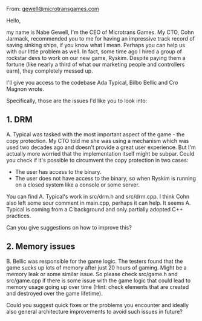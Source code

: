 From: gewell@microtransgames.com

Hello,

my name is Nabe Gewell, I'm the CEO of Microtrans Games. My CTO, Cohn Jarmack, recommended you to me for having an impressive track record of saving sinking ships, if you know what I mean. Perhaps you can help us with our little problem as well. In fact, some time ago I hired a group of rockstar devs to work on our new game, Ryskim. Despite paying them a fortune (like nearly a third of what our marketing people and controllers earn), they completely messed up. 

I'll give you access to the codebase Ada Typical, Bilbo Bellic and Cro Magnon wrote.

Specifically, those are the issues I'd like you to look into:

## 1. DRM
A. Typical was tasked with the most important aspect of the game - the copy protection. My CTO told me she was using a mechanism which was used two decades ago and doesn't provide a great user experience. But I'm actually more worried that the implementation itself might be subpar. Could you check if it's possible to circumvent the copy protection in two cases:

- The user has access to the binary.
- The user does not have access to the binary, so when Ryskim is running on a closed system like a console or some server.

You can find A. Typical's work in src/drm.h and src/drm.cpp. I think Cohn also left some sour comment in main.cpp, perhaps it can help. It seems A. Typical is coming from a C background and only partially adopted C++ practices.

Can you give suggestions on how to improve this?


## 2. Memory issues

B. Bellic was responsible for the game logic. The testers found that the game sucks up lots of memory after just 20 hours of gaming. Might be a memory leak or some similar issue.
So please check src/game.h and src/game.cpp if there is some issue with the game logic that could lead to memory usage going up over time (Hint: check elements that are created and destroyed over the game lifetime).

Could you suggest quick fixes or the problems you encounter and ideally also general architecture improvements to avoid such issues in future?
